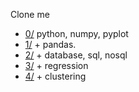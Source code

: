 Clone me

* [0/](0/) python, numpy, pyplot
* [1/](1/) + pandas.
* [2/](2/) + database, sql, nosql
* [3/](3/) + regression
* [4/](4/) + clustering
